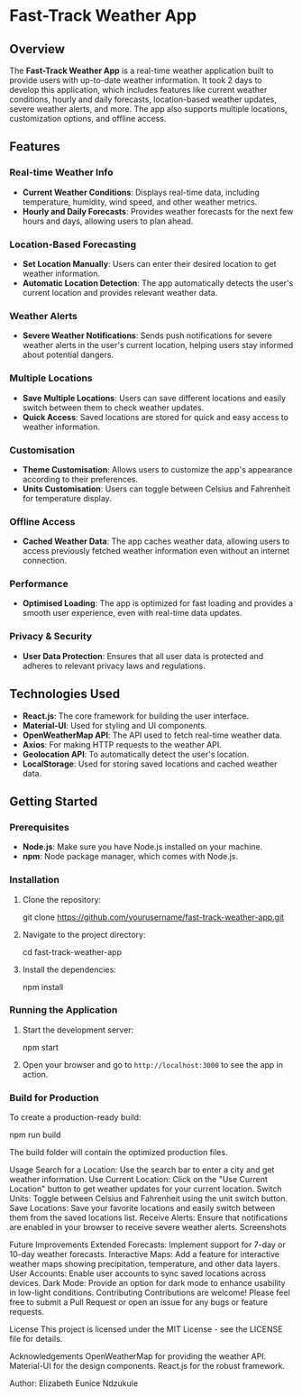 # Fast-Track Weather App

## Overview

The **Fast-Track Weather App** is a real-time weather application built to provide users with up-to-date weather information. It took 2 days to develop this application, which includes features like current weather conditions, hourly and daily forecasts, location-based weather updates, severe weather alerts, and more. The app also supports multiple locations, customization options, and offline access.

## Features

### Real-time Weather Info
- **Current Weather Conditions**: Displays real-time data, including temperature, humidity, wind speed, and other weather metrics.
- **Hourly and Daily Forecasts**: Provides weather forecasts for the next few hours and days, allowing users to plan ahead.

### Location-Based Forecasting
- **Set Location Manually**: Users can enter their desired location to get weather information.
- **Automatic Location Detection**: The app automatically detects the user's current location and provides relevant weather data.

### Weather Alerts
- **Severe Weather Notifications**: Sends push notifications for severe weather alerts in the user's current location, helping users stay informed about potential dangers.

### Multiple Locations
- **Save Multiple Locations**: Users can save different locations and easily switch between them to check weather updates.
- **Quick Access**: Saved locations are stored for quick and easy access to weather information.

### Customisation
- **Theme Customisation**: Allows users to customize the app's appearance according to their preferences.
- **Units Customisation**: Users can toggle between Celsius and Fahrenheit for temperature display.

### Offline Access
- **Cached Weather Data**: The app caches weather data, allowing users to access previously fetched weather information even without an internet connection.

### Performance
- **Optimised Loading**: The app is optimized for fast loading and provides a smooth user experience, even with real-time data updates.

### Privacy & Security
- **User Data Protection**: Ensures that all user data is protected and adheres to relevant privacy laws and regulations.

## Technologies Used
- **React.js**: The core framework for building the user interface.
- **Material-UI**: Used for styling and UI components.
- **OpenWeatherMap API**: The API used to fetch real-time weather data.
- **Axios**: For making HTTP requests to the weather API.
- **Geolocation API**: To automatically detect the user's location.
- **LocalStorage**: Used for storing saved locations and cached weather data.

## Getting Started

### Prerequisites
- **Node.js**: Make sure you have Node.js installed on your machine.
- **npm**: Node package manager, which comes with Node.js.

### Installation
1. Clone the repository:
   
    git clone https://github.com/yourusername/fast-track-weather-app.git
  
2. Navigate to the project directory:

    cd fast-track-weather-app
  
3. Install the dependencies:
  
    npm install
    

### Running the Application
1. Start the development server:
   
    npm start
  
2. Open your browser and go to `http://localhost:3000` to see the app in action.

### Build for Production
To create a production-ready build:

npm run build

The build folder will contain the optimized production files.

Usage
Search for a Location: Use the search bar to enter a city and get weather information.
Use Current Location: Click on the "Use Current Location" button to get weather updates for your current location.
Switch Units: Toggle between Celsius and Fahrenheit using the unit switch button.
Save Locations: Save your favorite locations and easily switch between them from the saved locations list.
Receive Alerts: Ensure that notifications are enabled in your browser to receive severe weather alerts.
Screenshots

Future Improvements
Extended Forecasts: Implement support for 7-day or 10-day weather forecasts.
Interactive Maps: Add a feature for interactive weather maps showing precipitation, temperature, and other data layers.
User Accounts: Enable user accounts to sync saved locations across devices.
Dark Mode: Provide an option for dark mode to enhance usability in low-light conditions.
Contributing
Contributions are welcome! Please feel free to submit a Pull Request or open an issue for any bugs or feature requests.

License
This project is licensed under the MIT License - see the LICENSE file for details.

Acknowledgements
OpenWeatherMap for providing the weather API.
Material-UI for the design components.
React.js for the robust framework.

Author: Elizabeth Eunice Ndzukule